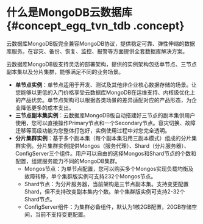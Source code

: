 # 什么是MongoDB云数据库 {#concept_egq_tvn_tdb .concept}

云数据库MongoDB版完全兼容MongoDB协议，提供稳定可靠、弹性伸缩的数据库服务。在容灾、备份、恢复、监控、报警等方面提供全套数据库解决方案。

云数据库MongoDB版支持灵活的部署架构，提供的实例架构包括单节点、三节点副本集以及分片集群，能够满足不同的业务场景。

-   **单节点实例**：单节点适用于开发、测试及其他非企业核心数据存储的场景。让您能够以更低的入门价格享受云数据库MongoDB在运维支持、内核级优化上的产品优势。单节点架构可以根据各类场景的差异适配对应的产品形态，为企业降低更多的成本支出。
-   **三节点副本集实例**：云数据库MongoDB版自动搭建好三节点的副本集供用户使用，您可以直接操作Primary节点和一个Secondary节点。容灾切换、故障迁移等高级功能为您整体打包好，实例使用过程中对您完全透明。
-   **分片集群实例**：基于多个副本集（每个副本集沿用三副本模式）组成的分片集群实例。分片集群实例提供Mongos（服务代理）、Shard（分片服务器）、ConfigServer三个组件。用户可以自由的选择Mongos和Shard节点的个数和配置，组建服务能力不同的MongoDB集群。
    -   Mongos节点：为单节点配置，您可以购买多个Mongos实现负载均衡及故障转移，单个集群版实例可支持232个Mongos节点。
    -   Shard节点：为分片服务器，当前架构是三节点副本集。支持变更配置Shard，但不支持改变副本集内个数。单个集群版实例可支持2-32个Shard节点。
    -   ConfigServer组件：为集群必备组件，默认为1核2GB配置，20GB存储空间，当前不支持变更配置。

